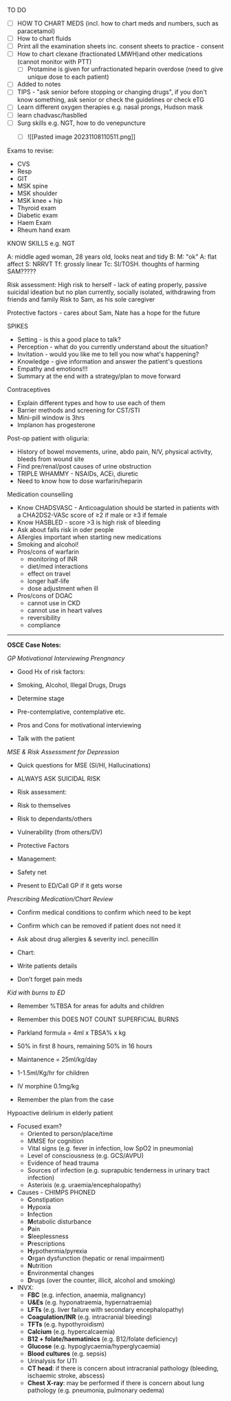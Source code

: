 
TO DO

- [ ] HOW TO CHART MEDS (incl. how to chart meds and numbers, such as paracetamol)
- [ ] How to chart fluids
- [ ] Print all the examination sheets inc. consent sheets to practice - consent 
- [ ] How to chart clexane (fractionated LMWH)and other medications (cannot monitor with PTT)
	- [ ] Protamine is given for unfractionated heparin overdose (need to give unique dose to each patient)
- [ ] Added to notes
- [ ] TIPS - "ask senior before stopping or changing drugs", if you don't know something, ask senior or check the guidelines or check eTG 
- [ ] Learn different oxygen therapies e.g. nasal prongs, Hudson mask
- [ ] learn chadvasc/hasblled
- [ ] Surg skills e.g. NGT, how to do venepuncture 
	- [ ] ![[Pasted image 20231108110511.png]]


Exams to revise:
- CVS
- Resp
- GIT
- MSK spine
- MSK shoulder
- MSK knee + hip
- Thyroid exam
- Diabetic exam
- Haem Exam
- Rheum hand exam


KNOW SKILLS e.g. NGT

A: middle aged woman, 28 years old, looks neat and tidy
B: 
M: "ok"
A: flat affect
S: NRRVT
Tf: grossly linear
Tc: SI/TOSH. thoughts of harming SAM?????


Risk assessment:
High risk to herself - lack of eating properly, passive suicidal ideation but no plan currently, socially isolated, withdrawing from friends and family 
Risk to Sam, as his sole caregiver

Protective factors - cares about Sam, Nate has a hope for the future 

SPIKES
- Setting - is this a good place to talk?
- Perception - what do you currently understand about the situation?
- Invitation - would you like me to tell you now what's happening?
- Knowledge - give information and answer the patient's questions
- Empathy and emotions!!!
- Summary at the end with a strategy/plan to move forward 

Contraceptives
 - Explain different types and how to use each of them
 - Barrier methods and screening for CST/STI
 - Mini-pill window is 3hrs
 - Implanon has progesterone 

Post-op patient with oliguria:
- History of bowel movements, urine, abdo pain, N/V, physical activity, bleeds from wound site 
- Find pre/renal/post causes of urine obstruction
- TRIPLE WHAMMY - NSAIDs, ACEi, diuretic
- Need to know how to dose warfarin/heparin

Medication counselling
- Know CHADSVASC - Anticoagulation should be started in patients with a CHA2DS2-VASc score of ≥2 if male or ≥3 if female
- Know HASBLED - score >3 is high risk of bleeding 
- Ask about falls risk in oder people
- Allergies important when starting new medications
- Smoking and alcohol!
- Pros/cons of warfarin
	- monitoring of INR
	- diet/med interactions
	- effect on travel 
	- longer half-life 
	- dose adjustment when ill 
- Pros/cons of DOAC
	- cannot use in CKD  
	- cannot use in heart valves
	- reversibility 
	- compliance 


---

**OSCE Case Notes:**

*GP Motivational Interviewing Prengnancy*

- Good Hx of risk factors:

- Smoking, Alcohol, Illegal Drugs, Drugs

- Determine stage

- Pre-contemplative, contemplative etc.

- Pros and Cons for motivational interviewing

- Talk with the patient

  

*MSE & Risk Assessment for Depression*

- Quick questions for MSE (SI/HI, Hallucinations)

- ALWAYS ASK SUICIDAL RISK

- Risk assessment:

- Risk to themselves

- Risk to dependants/others

- Vulnerability (from others/DV)

- Protective Factors

- Management:

- Safety net

- Present to ED/Call GP if it gets worse

  

*Prescribing Medication/Chart Review*

- Confirm medical conditions to confirm which need to be kept

- Confirm which can be removed if patient does not need it

- Ask about drug allergies & severity incl. penecillin

- Chart:

- Write patients details

- Don’t forget pain meds

  

*Kid with burns to ED*

- Remember %TBSA for areas for adults and children

- Remember this DOES NOT COUNT SUPERFICIAL BURNS

- Parkland formula = 4ml x TBSA% x kg

- 50% in first 8 hours, remaining 50% in 16 hours

- Maintanence = 25ml/kg/day

- 1-1.5ml/Kg/hr for children

- IV morphine 0.1mg/kg

- Remember the plan from the case


Hypoactive delirium in elderly patient
- Focused exam?
	- Oriented to person/place/time
	- MMSE for cognition
	- Vital signs (e.g. fever in infection, low SpO2 in pneumonia)
	- Level of consciousness (e.g. GCS/AVPU)
	- Evidence of head trauma
	- Sources of infection (e.g. suprapubic tenderness in urinary tract infection)
	- Asterixis (e.g. uraemia/encephalopathy)
- Causes - CHIMPS PHONED
	- **C**onstipation
	- **H**ypoxia
	- **I**nfection
	- **M**etabolic disturbance
	- **P**ain
	- **S**leeplessness
	- **P**rescriptions
	- **H**ypothermia/pyrexia
	- **O**rgan dysfunction (hepatic or renal impairment)
	- **N**utrition
	- **E**nvironmental changes
	- **D**rugs (over the counter, illicit, alcohol and smoking)
- INVX:
	- **FBC** (e.g. infection, anaemia, malignancy)
	- **U&Es** (e.g. hyponatraemia, hypernatraemia)
	- **LFTs** (e.g. liver failure with secondary encephalopathy)
	- **Coagulation/INR** (e.g. intracranial bleeding)
	- **TFTs** (e.g. hypothyroidism)
	- **Calcium** (e.g. hypercalcaemia)
	- **B12 + folate/haematinics** (e.g. B12/folate deficiency)
	- **Glucose** (e.g. hypoglycaemia/hyperglycaemia)
	- **Blood cultures** (e.g. sepsis)
	- Urinalysis for UTI
	- **CT head**: if there is concern about intracranial pathology (bleeding, ischaemic stroke, abscess)
	- **Chest** **X-ray**: may be performed if there is concern about lung pathology (e.g. pneumonia, pulmonary oedema)